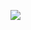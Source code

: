 
![](https://github.com/Muxiaaaa/520432910014-Muxiarefu/blob/main/%E7%AC%AC%E4%B8%89%E6%AC%A1/sketch.pde)
